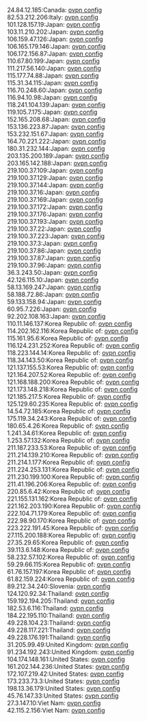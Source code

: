 24.84.12.185:Canada: [ovpn config](vpn/24_84_12_185.ovpn)  
82.53.212.206:Italy: [ovpn config](vpn/82_53_212_206.ovpn)  
101.128.157.19:Japan: [ovpn config](vpn/101_128_157_19.ovpn)  
103.11.210.202:Japan: [ovpn config](vpn/103_11_210_202.ovpn)  
106.159.47.126:Japan: [ovpn config](vpn/106_159_47_126.ovpn)  
106.165.179.146:Japan: [ovpn config](vpn/106_165_179_146.ovpn)  
106.172.156.87:Japan: [ovpn config](vpn/106_172_156_87.ovpn)  
110.67.80.199:Japan: [ovpn config](vpn/110_67_80_199.ovpn)  
111.217.56.140:Japan: [ovpn config](vpn/111_217_56_140.ovpn)  
115.177.74.88:Japan: [ovpn config](vpn/115_177_74_88.ovpn)  
115.31.34.115:Japan: [ovpn config](vpn/115_31_34_115.ovpn)  
116.70.248.60:Japan: [ovpn config](vpn/116_70_248_60.ovpn)  
116.94.10.98:Japan: [ovpn config](vpn/116_94_10_98.ovpn)  
118.241.104.139:Japan: [ovpn config](vpn/118_241_104_139.ovpn)  
119.105.7.175:Japan: [ovpn config](vpn/119_105_7_175.ovpn)  
152.165.208.68:Japan: [ovpn config](vpn/152_165_208_68.ovpn)  
153.136.223.87:Japan: [ovpn config](vpn/153_136_223_87.ovpn)  
153.232.151.67:Japan: [ovpn config](vpn/153_232_151_67.ovpn)  
164.70.221.222:Japan: [ovpn config](vpn/164_70_221_222.ovpn)  
180.31.232.144:Japan: [ovpn config](vpn/180_31_232_144.ovpn)  
203.135.200.189:Japan: [ovpn config](vpn/203_135_200_189.ovpn)  
203.165.142.188:Japan: [ovpn config](vpn/203_165_142_188.ovpn)  
219.100.37.109:Japan: [ovpn config](vpn/219_100_37_109.ovpn)  
219.100.37.129:Japan: [ovpn config](vpn/219_100_37_129.ovpn)  
219.100.37.144:Japan: [ovpn config](vpn/219_100_37_144.ovpn)  
219.100.37.16:Japan: [ovpn config](vpn/219_100_37_16.ovpn)  
219.100.37.169:Japan: [ovpn config](vpn/219_100_37_169.ovpn)  
219.100.37.172:Japan: [ovpn config](vpn/219_100_37_172.ovpn)  
219.100.37.176:Japan: [ovpn config](vpn/219_100_37_176.ovpn)  
219.100.37.193:Japan: [ovpn config](vpn/219_100_37_193.ovpn)  
219.100.37.22:Japan: [ovpn config](vpn/219_100_37_22.ovpn)  
219.100.37.223:Japan: [ovpn config](vpn/219_100_37_223.ovpn)  
219.100.37.3:Japan: [ovpn config](vpn/219_100_37_3.ovpn)  
219.100.37.86:Japan: [ovpn config](vpn/219_100_37_86.ovpn)  
219.100.37.87:Japan: [ovpn config](vpn/219_100_37_87.ovpn)  
219.100.37.96:Japan: [ovpn config](vpn/219_100_37_96.ovpn)  
36.3.243.50:Japan: [ovpn config](vpn/36_3_243_50.ovpn)  
42.126.115.10:Japan: [ovpn config](vpn/42_126_115_10.ovpn)  
58.13.169.247:Japan: [ovpn config](vpn/58_13_169_247.ovpn)  
58.188.72.86:Japan: [ovpn config](vpn/58_188_72_86.ovpn)  
59.133.158.94:Japan: [ovpn config](vpn/59_133_158_94.ovpn)  
60.95.7.226:Japan: [ovpn config](vpn/60_95_7_226.ovpn)  
92.202.108.163:Japan: [ovpn config](vpn/92_202_108_163.ovpn)  
110.11.146.137:Korea Republic of: [ovpn config](vpn/110_11_146_137.ovpn)  
114.202.162.116:Korea Republic of: [ovpn config](vpn/114_202_162_116.ovpn)  
115.161.95.6:Korea Republic of: [ovpn config](vpn/115_161_95_6.ovpn)  
116.124.231.252:Korea Republic of: [ovpn config](vpn/116_124_231_252.ovpn)  
118.223.144.14:Korea Republic of: [ovpn config](vpn/118_223_144_14.ovpn)  
118.34.143.50:Korea Republic of: [ovpn config](vpn/118_34_143_50.ovpn)  
121.137.155.53:Korea Republic of: [ovpn config](vpn/121_137_155_53.ovpn)  
121.164.207.52:Korea Republic of: [ovpn config](vpn/121_164_207_52.ovpn)  
121.168.188.200:Korea Republic of: [ovpn config](vpn/121_168_188_200.ovpn)  
121.173.148.218:Korea Republic of: [ovpn config](vpn/121_173_148_218.ovpn)  
121.185.217.5:Korea Republic of: [ovpn config](vpn/121_185_217_5.ovpn)  
125.129.60.235:Korea Republic of: [ovpn config](vpn/125_129_60_235.ovpn)  
14.54.72.185:Korea Republic of: [ovpn config](vpn/14_54_72_185.ovpn)  
175.119.34.243:Korea Republic of: [ovpn config](vpn/175_119_34_243.ovpn)  
180.65.4.26:Korea Republic of: [ovpn config](vpn/180_65_4_26.ovpn)  
1.241.34.61:Korea Republic of: [ovpn config](vpn/1_241_34_61.ovpn)  
1.253.57.132:Korea Republic of: [ovpn config](vpn/1_253_57_132.ovpn)  
211.187.233.53:Korea Republic of: [ovpn config](vpn/211_187_233_53.ovpn)  
211.214.139.210:Korea Republic of: [ovpn config](vpn/211_214_139_210.ovpn)  
211.214.1.177:Korea Republic of: [ovpn config](vpn/211_214_1_177.ovpn)  
211.224.253.131:Korea Republic of: [ovpn config](vpn/211_224_253_131.ovpn)  
211.230.199.100:Korea Republic of: [ovpn config](vpn/211_230_199_100.ovpn)  
211.41.196.206:Korea Republic of: [ovpn config](vpn/211_41_196_206.ovpn)  
220.85.6.42:Korea Republic of: [ovpn config](vpn/220_85_6_42.ovpn)  
221.155.131.162:Korea Republic of: [ovpn config](vpn/221_155_131_162.ovpn)  
221.162.203.190:Korea Republic of: [ovpn config](vpn/221_162_203_190.ovpn)  
222.104.71.179:Korea Republic of: [ovpn config](vpn/222_104_71_179.ovpn)  
222.98.90.170:Korea Republic of: [ovpn config](vpn/222_98_90_170.ovpn)  
223.222.191.45:Korea Republic of: [ovpn config](vpn/223_222_191_45.ovpn)  
27.115.200.188:Korea Republic of: [ovpn config](vpn/27_115_200_188.ovpn)  
27.35.29.65:Korea Republic of: [ovpn config](vpn/27_35_29_65.ovpn)  
39.113.6.148:Korea Republic of: [ovpn config](vpn/39_113_6_148.ovpn)  
58.232.57.102:Korea Republic of: [ovpn config](vpn/58_232_57_102.ovpn)  
59.29.66.115:Korea Republic of: [ovpn config](vpn/59_29_66_115.ovpn)  
61.76.157.197:Korea Republic of: [ovpn config](vpn/61_76_157_197.ovpn)  
61.82.159.224:Korea Republic of: [ovpn config](vpn/61_82_159_224.ovpn)  
89.212.34.240:Slovenia: [ovpn config](vpn/89_212_34_240.ovpn)  
124.120.92.34:Thailand: [ovpn config](vpn/124_120_92_34.ovpn)  
159.192.194.205:Thailand: [ovpn config](vpn/159_192_194_205.ovpn)  
182.53.6.116:Thailand: [ovpn config](vpn/182_53_6_116.ovpn)  
184.22.195.110:Thailand: [ovpn config](vpn/184_22_195_110.ovpn)  
49.228.104.23:Thailand: [ovpn config](vpn/49_228_104_23.ovpn)  
49.228.117.221:Thailand: [ovpn config](vpn/49_228_117_221.ovpn)  
49.228.176.191:Thailand: [ovpn config](vpn/49_228_176_191.ovpn)  
31.205.99.49:United Kingdom: [ovpn config](vpn/31_205_99_49.ovpn)  
91.234.192.243:United Kingdom: [ovpn config](vpn/91_234_192_243.ovpn)  
104.174.148.161:United States: [ovpn config](vpn/104_174_148_161.ovpn)  
161.202.144.236:United States: [ovpn config](vpn/161_202_144_236.ovpn)  
172.107.219.42:United States: [ovpn config](vpn/172_107_219_42.ovpn)  
173.233.73.3:United States: [ovpn config](vpn/173_233_73_3.ovpn)  
198.13.36.179:United States: [ovpn config](vpn/198_13_36_179.ovpn)  
45.76.147.33:United States: [ovpn config](vpn/45_76_147_33.ovpn)  
27.3.147.10:Viet Nam: [ovpn config](vpn/27_3_147_10.ovpn)  
42.115.2.156:Viet Nam: [ovpn config](vpn/42_115_2_156.ovpn)  
